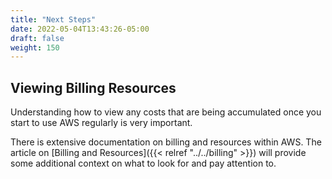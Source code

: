 ```yaml
---
title: "Next Steps"
date: 2022-05-04T13:43:26-05:00
draft: false
weight: 150
---
```


## Viewing Billing Resources

Understanding how to view any costs that are being accumulated once you start to use AWS regularly is very important.

There is extensive documentation on billing and resources within AWS. The article on [Billing and Resources]({{< relref "../../billing" >}}) will provide some additional context on what to look for and pay attention to.
